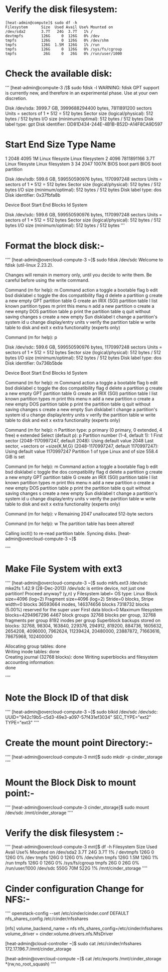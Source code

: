 Verify the disk filesystem:
===========================

```
[heat-admin@compute]$ sudo df -h
Filesystem      Size  Used Avail Use% Mounted on
/dev/sda2       3.7T   24G  3.7T   1% /
devtmpfs        126G     0  126G   0% /dev
tmpfs           126G     0  126G   0% /dev/shm
tmpfs           126G  1.5M  126G   1% /run
tmpfs           126G     0  126G   0% /sys/fs/cgroup
tmpfs            26G     0   26G   0% /run/user/1000
```

Check the available disk:
=========================
'''
[heat-admin@compute-3 /]$ sudo fdisk -l 
WARNING: fdisk GPT support is currently new, and therefore in an experimental phase. Use at your own discretion.

Disk /dev/sda: 3999.7 GB, 3999688294400 bytes, 7811891200 sectors
Units = sectors of 1 * 512 = 512 bytes
Sector size (logical/physical): 512 bytes / 512 bytes
I/O size (minimum/optimal): 512 bytes / 512 bytes
Disk label type: gpt
Disk identifier: DD81D434-244E-4B1B-B52D-A14F8CA9D597


#         Start          End    Size  Type            Name
 1         2048         4095      1M  Linux filesyste Linux filesystem
 2         4096   7811891166    3.7T  Linux filesyste Linux filesystem
 3           34         2047   1007K  BIOS boot parti BIOS boot partition

Disk /dev/sdb: 599.6 GB, 599550590976 bytes, 1170997248 sectors
Units = sectors of 1 * 512 = 512 bytes
Sector size (logical/physical): 512 bytes / 512 bytes
I/O size (minimum/optimal): 512 bytes / 512 bytes
Disk label type: dos
Disk identifier: 0x37fbfa8b

   Device Boot      Start         End      Blocks   Id  System

Disk /dev/sdc: 599.6 GB, 599550590976 bytes, 1170997248 sectors
Units = sectors of 1 * 512 = 512 bytes
Sector size (logical/physical): 512 bytes / 512 bytes
I/O size (minimum/optimal): 512 bytes / 512 bytes
'''

Format the block disk:-
======================
''''
[heat-admin@overcloud-compute-3 ~]$ sudo fdisk /dev/sdc
Welcome to fdisk (util-linux 2.23.2).

Changes will remain in memory only, until you decide to write them.
Be careful before using the write command.


Command (m for help): m
Command action
   a   toggle a bootable flag
   b   edit bsd disklabel
   c   toggle the dos compatibility flag
   d   delete a partition
   g   create a new empty GPT partition table
   G   create an IRIX (SGI) partition table
   l   list known partition types
   m   print this menu
   n   add a new partition
   o   create a new empty DOS partition table
   p   print the partition table
   q   quit without saving changes
   s   create a new empty Sun disklabel
   t   change a partition's system id
   u   change display/entry units
   v   verify the partition table
   w   write table to disk and exit
   x   extra functionality (experts only)

Command (m for help): p

Disk /dev/sdc: 599.6 GB, 599550590976 bytes, 1170997248 sectors
Units = sectors of 1 * 512 = 512 bytes
Sector size (logical/physical): 512 bytes / 512 bytes
I/O size (minimum/optimal): 512 bytes / 512 bytes
Disk label type: dos
Disk identifier: 0x736b5bde

   Device Boot      Start         End      Blocks   Id  System

Command (m for help): m
Command action
   a   toggle a bootable flag
   b   edit bsd disklabel
   c   toggle the dos compatibility flag
   d   delete a partition
   g   create a new empty GPT partition table
   G   create an IRIX (SGI) partition table
   l   list known partition types
   m   print this menu
   n   add a new partition
   o   create a new empty DOS partition table
   p   print the partition table
   q   quit without saving changes
   s   create a new empty Sun disklabel
   t   change a partition's system id
   u   change display/entry units
   v   verify the partition table
   w   write table to disk and exit
   x   extra functionality (experts only)     

Command (m for help): n
Partition type:
   p   primary (0 primary, 0 extended, 4 free)
   e   extended
Select (default p): p
Partition number (1-4, default 1): 1
First sector (2048-1170997247, default 2048): 
Using default value 2048
Last sector, +sectors or +size{K,M,G} (2048-1170997247, default 1170997247): 
Using default value 1170997247
Partition 1 of type Linux and of size 558.4 GiB is set

Command (m for help): m
Command action
   a   toggle a bootable flag
   b   edit bsd disklabel
   c   toggle the dos compatibility flag
   d   delete a partition
   g   create a new empty GPT partition table
   G   create an IRIX (SGI) partition table
   l   list known partition types
   m   print this menu
   n   add a new partition
   o   create a new empty DOS partition table
   p   print the partition table
   q   quit without saving changes
   s   create a new empty Sun disklabel
   t   change a partition's system id
   u   change display/entry units
   v   verify the partition table
   w   write table to disk and exit
   x   extra functionality (experts only)

Command (m for help): v
Remaining 2047 unallocated 512-byte sectors

Command (m for help): w
The partition table has been altered!

Calling ioctl() to re-read partition table.
Syncing disks.
[heat-admin@overcloud-compute-3 ~]$

''''

Make File System with ext3 
==========================
''''
[heat-admin@overcloud-compute-3 ~]$ sudo mkfs.ext3 /dev/sdc
mke2fs 1.42.9 (28-Dec-2013)
/dev/sdc is entire device, not just one partition!
Proceed anyway? (y,n) y
Filesystem label=
OS type: Linux
Block size=4096 (log=2)
Fragment size=4096 (log=2)
Stride=0 blocks, Stripe width=0 blocks
36593664 inodes, 146374656 blocks
7318732 blocks (5.00%) reserved for the super user
First data block=0
Maximum filesystem blocks=4294967296
4467 block groups
32768 blocks per group, 32768 fragments per group
8192 inodes per group
Superblock backups stored on blocks: 
	32768, 98304, 163840, 229376, 294912, 819200, 884736, 1605632, 2654208, 
	4096000, 7962624, 11239424, 20480000, 23887872, 71663616, 78675968, 
	102400000

Allocating group tables: done                            
Writing inode tables: done                            
Creating journal (32768 blocks): done
Writing superblocks and filesystem accounting information:          
done

''''

Note the Block ID of that disk 
===============================

''''
[heat-admin@overcloud-compute-3 ~]$ sudo blkid /dev/sdc
/dev/sdc: UUID="942c19b5-c5d3-49e3-a097-57f431ef3034" SEC_TYPE="ext2" TYPE="ext3"
''''

Create the mount point Directory:-
===================================
''''
[heat-admin@overcloud-compute-3 mnt]$ sudo mkdir -p cinder_storage
''''

Mount the Block Disk to mount point:-
====================================
''''
[heat-admin@overcloud-compute-3 cinder_storage]$ sudo mount /dev/sdc /mnt/cinder_storage
''''

Verify the disk filesystem :-
============================
''''
[heat-admin@overcloud-compute-3 mnt]$ df -h
Filesystem      Size  Used Avail Use% Mounted on
/dev/sda2       3.7T   24G  3.7T   1% /
devtmpfs        126G     0  126G   0% /dev
tmpfs           126G     0  126G   0% /dev/shm
tmpfs           126G  1.5M  126G   1% /run
tmpfs           126G     0  126G   0% /sys/fs/cgroup
tmpfs            26G     0   26G   0% /run/user/1000
/dev/sdc        550G   70M  522G   1% /mnt/cinder_storage
''''

Cinder configuration Change for NFS:- 
====================================
''''
openstack-config --set /etc/cinder/cinder.conf DEFAULT nfs_shares_config /etc/cinder/nfsshares

[nfs]
volume_backend_name = nfs
nfs_shares_config=/etc/cinder/nfsshares
volume_driver = cinder.volume.drivers.nfs.NfsDriver

[heat-admin@cloud-controller ~]$ sudo cat /etc/cinder/nfsshares
172.17.196.7:/mnt/cinder_storage

[heat-admin@overcloud-compute ~]$ cat /etc/exports
/mnt/cinder_storage *(rw,no_root_squash)
''''
